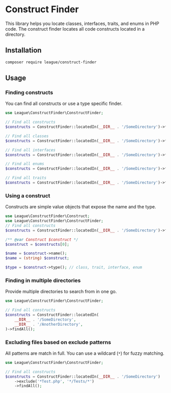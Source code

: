 # Construct Finder

This library helps you locate classes, interfaces, traits, and enums in PHP code. The construct
finder locates all code constructs located in a directory.

## Installation

```bash
composer require league/construct-finder
```

## Usage

### Finding constructs

You can find all constructs or use a type specific finder.

```php
use League\ConstructFinder\ConstructFinder;

// Find all constructs
$constructs = ConstructFinder::locatedIn(__DIR__ . '/SomeDirectory')->findAll();

// Find all classes
$constructs = ConstructFinder::locatedIn(__DIR__ . '/SomeDirectory')->findClasses();

// Find all interfaces
$constructs = ConstructFinder::locatedIn(__DIR__ . '/SomeDirectory')->findInterfaces();

// Find all enums
$constructs = ConstructFinder::locatedIn(__DIR__ . '/SomeDirectory')->findEnums();

// Find all traits
$constructs = ConstructFinder::locatedIn(__DIR__ . '/SomeDirectory')->findTraits();
```

### Using a construct

Constructs are simple value objects that expose the name and the type.

```php
use League\ConstructFinder\Construct;
use League\ConstructFinder\ConstructFinder;
// Find all constructs
$constructs = ConstructFinder::locatedIn(__DIR__ . '/SomeDirectory')->findAll();

/** @var Construct $construct */
$construct = $constructs[0];

$name = $construct->name();
$name = (string) $construct;

$type = $construct->type(); // class, trait, interface, enum
```

### Finding in multiple directories

Provide multiple directories to search from in one go.

```php
use League\ConstructFinder\ConstructFinder;

// Find all constructs
$constructs = ConstructFinder::locatedIn(
    __DIR__ . '/SomeDirectory',
    __DIR__ . '/AnotherDirectory',
)->findAll();
```

### Excluding files based on exclude patterns

All patterns are match in full. You can use a wildcard (`*`) for fuzzy matching.

```php
use League\ConstructFinder\ConstructFinder;

// Find all constructs
$constructs = ConstructFinder::locatedIn(__DIR__ . '/SomeDirectory')
    ->exclude('*Test.php', '*/Tests/*')
    ->findAll();
```
